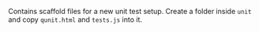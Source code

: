 Contains scaffold files for a new unit test setup.  Create a folder inside `unit` and copy `qunit.html` and `tests.js` into
it.